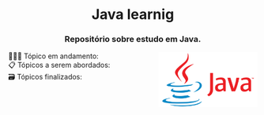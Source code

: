 <div align="center">
 <h1>Java learnig</h1>
 <h3>Repositório sobre estudo em Java.</h3>
</div>
<div>
   <div>
   <img src="./logo-java.png" width="200" align="right"/>
   </div>
   
   <div>👨🏽‍💻 Tópico em andamento:</div>

   <div>📋 Tópicos a serem abordados:</div>

   <div>🗃 Tópicos finalizados:</div>
</div>
